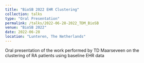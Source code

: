 ```yaml
---
title: "BioSB 2022 EHR Clustering"
collection: talks
type: "Oral Presentation"
permalink: /talks/2022-06-28-2022_TDM_BioSB
venue: "BioSB 2022"
date: 2022-06-28
location: "Lunteren, The Netherlands"
---
```


Oral presentation of the work performed by TD Maarseveen on the clustering of RA patients using baseline EHR data
